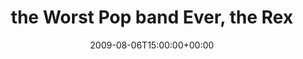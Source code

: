 ---
templateKey: event
guid: 0894ad4b-6eab-11ea-99c5-002590d1d1b0
date: 2009-08-06T15:00:00+00:00
eventTime: '6:30-8:30pm'
title: the Worst Pop band Ever, the Rex
artist: the Worst Pop band Ever
city: Toronto
venue: the Rex
group: The Worst Pop Band Ever
---
